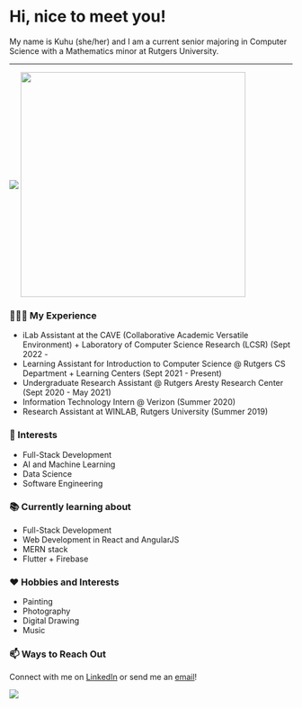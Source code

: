 # Hi, nice to meet you!

My name is Kuhu (she/her) and I am a current senior majoring in Computer Science with a Mathematics minor at Rutgers University.

---

<img align="center" src="https://github-readme-stats.vercel.app/api?username=kuhuhalder&include_all_commits=true&count_private=true&show_icons=true&line_height=20&title_color=7A7ADB&icon_color=2234AE&text_color=D3D3D3&bg_color=0,000000,130F40">

<img align='center' width="400" src="https://github-readme-stats.vercel.app/api/top-langs/?username=kuhuhalder&count_private=true&layout=compact&theme=vue-dark">

###  🧑🏻‍💻 My Experience
- iLab Assistant at the CAVE (Collaborative Academic Versatile Environment) + Laboratory of Computer Science Research (LCSR) (Sept 2022 -  
- Learning Assistant for Introduction to Computer Science @ Rutgers CS Department + Learning Centers (Sept 2021 - Present)
- Undergraduate Research Assistant @ Rutgers Aresty Research Center (Sept 2020 - May 2021)
- Information Technology Intern @ Verizon (Summer 2020)
- Research Assistant at WINLAB, Rutgers University (Summer 2019)

###  💬 Interests
- Full-Stack Development
- AI and Machine Learning
- Data Science
- Software Engineering

###  📚 Currently learning about
- Full-Stack Development
- Web Development in React and AngularJS
- MERN stack
- Flutter + Firebase

###  ❤️ Hobbies and Interests
- Painting
- Photography
- Digital Drawing
- Music

###  :mailbox: Ways to Reach Out
Connect with me on <a href="https://www.linkedin.com/in/kuhuhalder/">LinkedIn</a> or send me an <a href="mailto:kuhuhalder2701@gmail.com">email</a>! 

![](https://komarev.com/ghpvc/?username=kuhuhalder&color=33FFBB)
